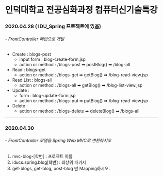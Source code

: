 # 인덕대학교 전공심화과정 컴퓨터신기술특강

### 2020.04.28 ( IDU_Spring 프로젝트에 있음)

###### - FrontController 패턴으로 개발

- Create : blogs-post
  - input form : blog-create-form.jsp
  - action or method : /blogs-post ➡ postBlog() ➡ /blog-all
- Read : blogs-get
  - action or method : /blogs-get ➡ getBlog() ➡ /blog-read-view.jsp
- Read List : blogs-all
  - action or method : /blogs-all ➡ getBlog() ➡ /blog-list-view.jsp
- Update : 
  - form : blog-update-form.jsp
  - action or method : /blogs-put ➡ putBlog() ➡ /blog-read-view.jsp
- Delete :
  - action or method : /blogs-delete ➡ deleteBlog() ➡ /blogs-all

---------

### 2020.04.30  

###### - FrontController 모델을 Spring Web MVC로 변환하시오

1. mvc-blog-[학번] : 프로젝트 이름
2. iducs.spring.blog[학번] : 최상위 패키지
3. get-blogs, get-blog, post-blog 만 Mapping하시오.